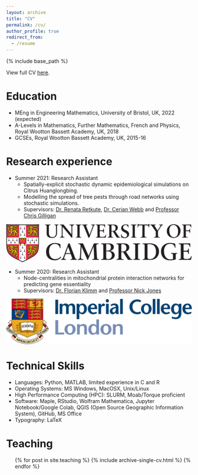 ```yaml
---
layout: archive
title: "CV"
permalink: /cv/
author_profile: true
redirect_from:
  - /resume
---
```


{% include base_path %}

View full CV [here](http://vedang-joshi.github.io/files/cv_Vedang_Joshi.pdf).

Education
======
* MEng in Engineering Mathematics, University of Bristol, UK, 2022 (expected)
* A-Levels in Mathematics, Further Mathematics, French and Physics, Royal Wootton Bassett Academy, UK, 2018
* GCSEs, Royal Wootton Bassett Academy, UK, 2015-16

Research experience
======
* Summer 2021: Research Assistant
  * Spatially-explicit stochastic dynamic epidemiological simulations on Citrus Huanglongbing.
  * Modelling the spread of tree pests through road networks using stochastic simulations.
  * Supervisors: [Dr. Renata Retkute](https://www.plantsci.cam.ac.uk/directory/retkute-renata), [Dr. Cerian Webb](https://www.plantsci.cam.ac.uk/directory/cerian-webb) and [Professor Chris Gilligan](https://www.plantsci.cam.ac.uk/directory/gilligan-chris)

![Editing a markdown file for a talk](/images/cam_logo.png)

* Summer 2020: Research Assistant
  * Node-centralities in mitochondrial protein interaction networks for predicting gene essentiality
  * Supervisors: [Dr. Florian Klimm](https://floklimm.github.io) and [Professor Nick Jones](https://www.imperial.ac.uk/people/nick.jones)

![Editing a markdown file for a talk](/images/imperial.png)
  
Technical Skills
======
* Languages: Python, MATLAB, limited experience in C and R
* Operating Systems: MS Windows, MacOSX, Unix/Linux
* High Performance Computing (HPC): SLURM, Moab/Torque proficient
* Software: Maple, RStudio, Wolfram Mathematica, Jupyter Notebook/Google Colab, QGIS (Open Source Geographic Information System), GitHub, MS Office
* Typography: LaTeX

  
Teaching
======
  <ul>{% for post in site.teaching %}
    {% include archive-single-cv.html %}
  {% endfor %}</ul>
